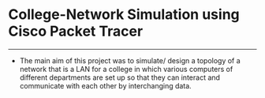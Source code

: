 # College-Network Simulation using Cisco Packet Tracer
<hr>
<ul>
<li>The main aim of this project was to simulate/ design a topology of a network that is a LAN for a college in which various computers of different departments are set up so that they can interact and communicate with each other by interchanging data.</li>
</ul>


